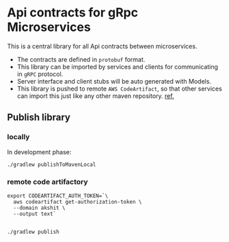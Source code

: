 # Api contracts for gRpc Microservices

This is a central library for all Api contracts between microservices.

* The contracts are defined in `protobuf` format. 
* This library can be imported by services and clients for communicating
in `gRPC` protocol. 
* Server interface and client stubs will be auto generated with Models.
* This library is pushed to remote `AWS CodeArtifact`, so that other services can import this just like any other maven repository. [ref.](https://docs.aws.amazon.com/codeartifact/latest/ug/maven-gradle.html)

## Publish library

### locally

In development phase:
```shell
./gradlew publishToMavenLocal
```

### remote code artifactory

```shell
export CODEARTIFACT_AUTH_TOKEN=`\
  aws codeartifact get-authorization-token \
  --domain akshit \
  --output text`


./gradlew publish
```